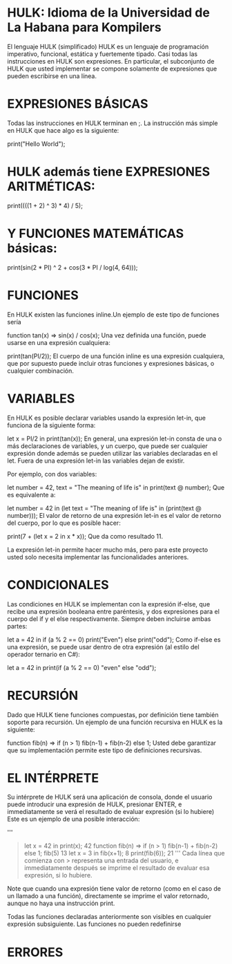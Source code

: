 # HULK: Idioma de la Universidad de La Habana para Kompilers

El lenguaje HULK (simplificado)
HULK es un lenguaje de programación imperativo, funcional, estática y fuertemente tipado. Casi todas las instrucciones en HULK son expresiones. En particular, el subconjunto de HULK que usted implementar se compone solamente de expresiones que pueden escribirse en una línea.

# EXPRESIONES BÁSICAS
Todas las instrucciones en HULK terminan en ;. La instrucción más simple en HULK que hace algo es la siguiente:

print("Hello World");

# HULK además tiene EXPRESIONES ARITMÉTICAS:

print((((1 + 2) ^ 3) * 4) / 5);

# Y FUNCIONES MATEMÁTICAS básicas:

print(sin(2 * PI) ^ 2 + cos(3 * PI / log(4, 64)));

# FUNCIONES
En HULK existen las funciones inline.Un ejemplo de este tipo de funciones sería

function tan(x) => sin(x) / cos(x);
Una vez definida una función, puede usarse en una expresión cualquiera:

print(tan(PI/2));
El cuerpo de una función inline es una expresión cualquiera, que por supuesto puede incluir otras funciones y expresiones básicas, o cualquier combinación.

# VARIABLES
En HULK es posible declarar variables usando la expresión let-in, que funciona de la siguiente forma:

let x = PI/2 in print(tan(x));
En general, una expresión let-in consta de una o más declaraciones de variables, y un cuerpo, que puede ser cualquier expresión donde además se pueden utilizar las variables declaradas en el let. Fuera de una expresión let-in las variables dejan de existir.

Por ejemplo, con dos variables:

let number = 42, text = "The meaning of life is" in print(text @ number);
Que es equivalente a:

let number = 42 in (let text = "The meaning of life is" in (print(text @ number)));
El valor de retorno de una expresión let-in es el valor de retorno del cuerpo, por lo que es posible hacer:

print(7 + (let x = 2 in x * x));
Que da como resultado 11.

La expresión let-in permite hacer mucho más, pero para este proyecto usted solo necesita implementar las funcionalidades anteriores.

# CONDICIONALES
Las condiciones en HULK se implementan con la expresión if-else, que recibe una expresión booleana entre paréntesis, y dos expresiones para el cuerpo del if y el else respectivamente. Siempre deben incluirse ambas partes:

let a = 42 in if (a % 2 == 0) print("Even") else print("odd");
Como if-else es una expresión, se puede usar dentro de otra expresión (al estilo del operador ternario en C#):

let a = 42 in print(if (a % 2 == 0) "even" else "odd");

# RECURSIÓN
Dado que HULK tiene funciones compuestas, por definición tiene también soporte para recursión. Un ejemplo de una función recursiva en HULK es la siguiente:

function fib(n) => if (n > 1) fib(n-1) + fib(n-2) else 1;
Usted debe garantizar que su implementación permite este tipo de definiciones recursivas.

# EL INTÉRPRETE
Su intérprete de HULK será una aplicación de consola, donde el usuario puede introducir una expresión de HULK, presionar ENTER, e immediatamente se verá el resultado de evaluar expresión (si lo hubiere) Este es un ejemplo de una posible interacción:

'''
> let x = 42 in print(x);
42
> function fib(n) => if (n > 1) fib(n-1) + fib(n-2) else 1;
> fib(5)
13
> let x = 3 in fib(x+1);
8
> print(fib(6));
21
'''
Cada línea que comienza con > representa una entrada del usuario, e immediatamente después se imprime el resultado de evaluar esa expresión, si lo hubiere.

Note que cuando una expresión tiene valor de retorno (como en el caso de un llamado a una función), directamente se imprime el valor retornado, aunque no haya una instrucción print.

Todas las funciones declaradas anteriormente son visibles en cualquier expresión subsiguiente. Las funciones no pueden redefinirse

# ERRORES

